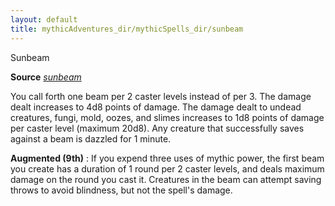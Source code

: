 ```yaml
---
layout: default
title: mythicAdventures_dir/mythicSpells_dir/sunbeam
---
```

Sunbeam

**Source** [_sunbeam_](../../spells_dir/sunbeam#_sunbeam)

You call forth one beam per 2 caster levels instead of per 3. The damage dealt increases to 4d8 points of damage. The damage dealt to undead creatures, fungi, mold, oozes, and slimes increases to 1d8 points of damage per caster level (maximum 20d8). Any creature that successfully saves against a beam is dazzled for 1 minute.

**Augmented (9th)** : If you expend three uses of mythic power, the first beam you create has a duration of 1 round per 2 caster levels, and deals maximum damage on the round you cast it. Creatures in the beam can attempt saving throws to avoid blindness, but not the spell's damage.

